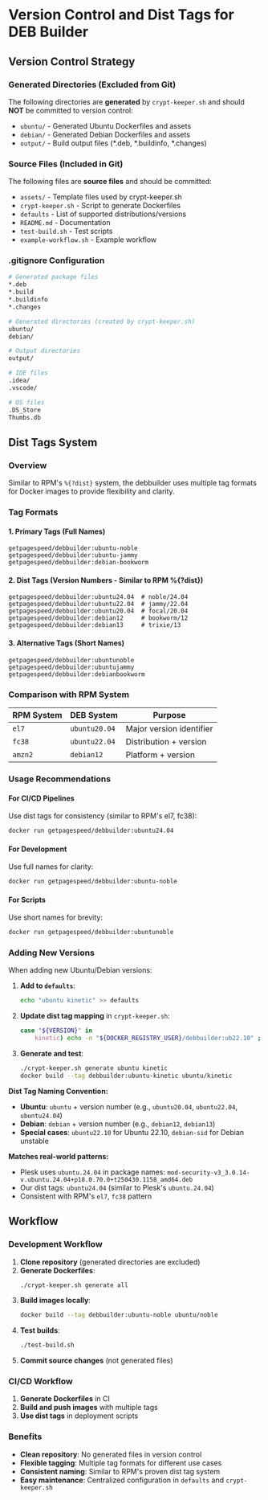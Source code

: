 # Version Control and Dist Tags for DEB Builder

## Version Control Strategy

### Generated Directories (Excluded from Git)

The following directories are **generated** by `crypt-keeper.sh` and should **NOT** be committed to version control:

- `ubuntu/` - Generated Ubuntu Dockerfiles and assets
- `debian/` - Generated Debian Dockerfiles and assets  
- `output/` - Build output files (*.deb, *.buildinfo, *.changes)

### Source Files (Included in Git)

The following files are **source files** and should be committed:

- `assets/` - Template files used by crypt-keeper.sh
- `crypt-keeper.sh` - Script to generate Dockerfiles
- `defaults` - List of supported distributions/versions
- `README.md` - Documentation
- `test-build.sh` - Test scripts
- `example-workflow.sh` - Example workflow

### .gitignore Configuration

```bash
# Generated package files
*.deb
*.build
*.buildinfo
*.changes

# Generated directories (created by crypt-keeper.sh)
ubuntu/
debian/

# Output directories
output/

# IDE files
.idea/
.vscode/

# OS files
.DS_Store
Thumbs.db
```

## Dist Tags System

### Overview

Similar to RPM's `%{?dist}` system, the debbuilder uses multiple tag formats for Docker images to provide flexibility and clarity.

### Tag Formats

#### 1. Primary Tags (Full Names)
```
getpagespeed/debbuilder:ubuntu-noble
getpagespeed/debbuilder:ubuntu-jammy
getpagespeed/debbuilder:debian-bookworm
```

#### 2. Dist Tags (Version Numbers - Similar to RPM %{?dist})
```
getpagespeed/debbuilder:ubuntu24.04  # noble/24.04
getpagespeed/debbuilder:ubuntu22.04  # jammy/22.04
getpagespeed/debbuilder:ubuntu20.04  # focal/20.04
getpagespeed/debbuilder:debian12     # bookworm/12
getpagespeed/debbuilder:debian13     # trixie/13
```

#### 3. Alternative Tags (Short Names)
```
getpagespeed/debbuilder:ubuntunoble
getpagespeed/debbuilder:ubuntujammy
getpagespeed/debbuilder:debianbookworm
```

### Comparison with RPM System

| RPM System | DEB System | Purpose |
|------------|------------|---------|
| `el7` | `ubuntu20.04` | Major version identifier |
| `fc38` | `ubuntu22.04` | Distribution + version |
| `amzn2` | `debian12` | Platform + version |

### Usage Recommendations

#### For CI/CD Pipelines
Use dist tags for consistency (similar to RPM's el7, fc38):
```bash
docker run getpagespeed/debbuilder:ubuntu24.04
```

#### For Development
Use full names for clarity:
```bash
docker run getpagespeed/debbuilder:ubuntu-noble
```

#### For Scripts
Use short names for brevity:
```bash
docker run getpagespeed/debbuilder:ubuntunoble
```

### Adding New Versions

When adding new Ubuntu/Debian versions:

1. **Add to `defaults`**:
   ```bash
   echo "ubuntu kinetic" >> defaults
   ```

2. **Update dist tag mapping** in `crypt-keeper.sh`:
   ```bash
   case "${VERSION}" in
       kinetic) echo -n "${DOCKER_REGISTRY_USER}/debbuilder:ub22.10" ;;
   ```

3. **Generate and test**:
   ```bash
   ./crypt-keeper.sh generate ubuntu kinetic
   docker build --tag debbuilder:ubuntu-kinetic ubuntu/kinetic
   ```

**Dist Tag Naming Convention:**
- **Ubuntu**: `ubuntu` + version number (e.g., `ubuntu20.04`, `ubuntu22.04`, `ubuntu24.04`)
- **Debian**: `debian` + version number (e.g., `debian12`, `debian13`)
- **Special cases**: `ubuntu22.10` for Ubuntu 22.10, `debian-sid` for Debian unstable

**Matches real-world patterns:**
- Plesk uses `ubuntu.24.04` in package names: `mod-security-v3_3.0.14-v.ubuntu.24.04+p18.0.70.0+t250430.1158_amd64.deb`
- Our dist tags: `ubuntu24.04` (similar to Plesk's `ubuntu.24.04`)
- Consistent with RPM's `el7`, `fc38` pattern

## Workflow

### Development Workflow

1. **Clone repository** (generated directories are excluded)
2. **Generate Dockerfiles**:
   ```bash
   ./crypt-keeper.sh generate all
   ```
3. **Build images locally**:
   ```bash
   docker build --tag debbuilder:ubuntu-noble ubuntu/noble
   ```
4. **Test builds**:
   ```bash
   ./test-build.sh
   ```
5. **Commit source changes** (not generated files)

### CI/CD Workflow

1. **Generate Dockerfiles** in CI
2. **Build and push images** with multiple tags
3. **Use dist tags** in deployment scripts

### Benefits

- **Clean repository**: No generated files in version control
- **Flexible tagging**: Multiple tag formats for different use cases
- **Consistent naming**: Similar to RPM's proven dist tag system
- **Easy maintenance**: Centralized configuration in `defaults` and `crypt-keeper.sh` 
